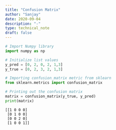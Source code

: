 ```yaml
---
title: "Confusion Matrix"
author: "Sanjay"
date: 2020-09-04
description: "-"
type: technical_note
draft: false
---
```


```python
# Import Numpy library  
import numpy as np
```


```python
# Initialize list values
y_pred = [0, 2, 0, 2, 1,3]
y_true = [0, 2, 3, 2, 1,3]
```


```python
# Importing confusion_matrix metric from sklearn
from sklearn.metrics import confusion_matrix
```


```python
# Printing out the confusion matrix
matrix = confusion_matrix(y_true, y_pred)    
print(matrix)
```

    [[1 0 0 0]
     [0 1 0 0]
     [0 0 2 0]
     [1 0 0 1]]

